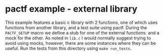 # pactf example - external library

This example features a basic c library with 2 functions, one of which uses functions from another library, and a test suite using pactf. During the `PACTF_SETUP` macro we define a stub for one of the external functions. and a mock for the other. As noted in `lib.c` I would normally suggest trying to avoid using mocks, however, there are some instances where they can be useful. Run the tests from this directory using `make run_tests`.

